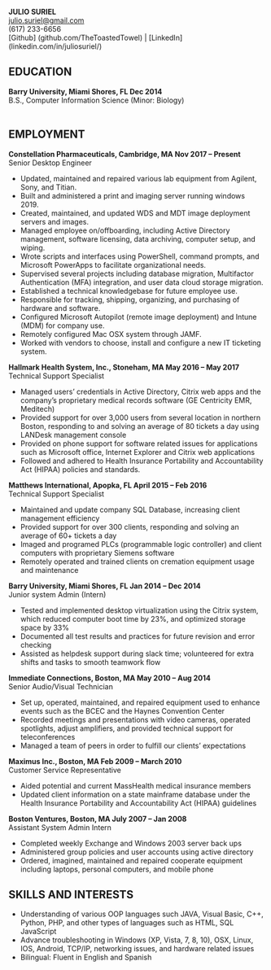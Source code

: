 **JULIO SURIEL**<br>
julio.suriel@gmail.com<br>
(617) 233-6656<br>
[Github] (github.com/TheToastedTowel) | [LinkedIn] (linkedin.com/in/juliosuriel/)


<h2>EDUCATION</h2>

**Barry University, Miami Shores, FL	                Dec 2014**<br>
B.S., Computer Information Science (Minor: Biology)	<br><br>

<h2>EMPLOYMENT</h2>

**Constellation Pharmaceuticals, Cambridge, MA	   Nov 2017 – Present**
<br>
Senior Desktop Engineer	
-	Updated, maintained and repaired various lab equipment from Agilent, Sony, and Titian.
-	Built and administered a print and imaging server running windows 2019.
-	Created, maintained, and updated WDS and MDT image deployment servers and images.
-	Managed employee on/offboarding, including Active Directory management, software licensing, data archiving, computer setup, and wiping.
-	Wrote scripts and interfaces using PowerShell, command prompts, and Microsoft PowerApps to facilitate organizational needs.
-	Supervised several projects including database migration, Multifactor Authentication (MFA) integration, and user data cloud storage migration.
-	Established a technical knowledgebase for future employee use.
-	Responsible for tracking, shipping, organizing, and purchasing of hardware and software.
-	Configured Microsoft Autopilot (remote image deployment) and Intune (MDM) for company use.
-	Remotely configured Mac OSX system through JAMF.
-	Worked with vendors to choose, install and configure a new IT ticketing system.

**Hallmark Health System, Inc., Stoneham, MA	   May 2016 – May 2017**
<br>
Technical Support Specialist
-	Managed users’ credentials in Active Directory, Citrix web apps and the company’s proprietary medical records software (GE Centricity EMR, Meditech)
-	Provided support for over 3,000 users from several location in northern Boston, responding to and solving an average of 80 tickets a day using LANDesk management console
-	Provided on phone support for software related issues for applications such as Microsoft office, Internet Explorer and Citrix web applications 
-	Followed and adhered to Health Insurance Portability and Accountability Act (HIPAA) policies and standards.
	
**Matthews International, Apopka, FL	   April 2015 – Feb 2016**
<br>
Technical Support Specialist
-	Maintained and update company SQL Database, increasing client management efficiency
-	Provided support for over 300 clients, responding and solving an average of 60+ tickets a day
-	Imaged and programed PLCs (programmable logic controller) and client computers with proprietary Siemens software
-	Remotely operated and trained clients on cremation equipment usage and maintenance

**Barry University, Miami Shores, FL	Jan 2014 – Dec 2014**
<br>
Junior system Admin (Intern)	
-	Tested and implemented desktop virtualization using the Citrix system, which reduced computer boot time by 23%, and optimized storage space by 33%
-	Documented all test results and practices for future revision and error checking
-	Assisted as helpdesk support during slack time; volunteered for extra shifts and tasks to smooth teamwork flow

**Immediate Connections, Boston, MA	May 2010 – Aug 2014**
<br>
Senior Audio/Visual Technician	
-	Set up, operated, maintained, and repaired equipment used to enhance events such as the BCEC and the Haynes Convention Center 
-	Recorded meetings and presentations with video cameras, operated spotlights, adjust amplifiers, and provided technical support for teleconferences
-	Managed a team of peers in order to fulfill our clients’ expectations

**Maximus Inc., Boston, MA						Feb 2009 – March 2010**
<br>
Customer Service Representative					
-	Aided potential and current MassHealth medical insurance members
-	Updated client information on a state mainframe database under the Health Insurance Portability and Accountability Act (HIPAA) guidelines 

**Boston Ventures, Boston, MA						 July 2007 – Jan 2008**
<br>
Assistant System Admin Intern         				
-	Completed weekly Exchange and Windows 2003 server back ups 
-	Administered group policies and user accounts using active directory 
-	Ordered, imagined, maintained and repaired cooperate equipment including laptops, personal computers, and mobile phone

<h2>SKILLS AND INTERESTS</h2>

-	Understanding of various OOP languages such JAVA, Visual Basic, C++, Python, PHP, and other types of languages such as HTML, SQL JavaScript
-	Advance troubleshooting in Windows (XP, Vista, 7, 8, 10), OSX, Linux, IOS, Android, TCP/IP, networking issues, and hardware related issues
-	Bilingual: Fluent in English and Spanish  
